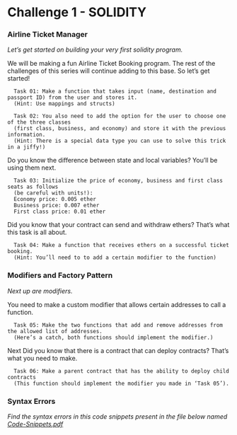 # Challenge 1 - __SOLIDITY__

### Airline Ticket Manager
_Let’s get started on building your very first solidity program._

We will be making a fun Airline Ticket Booking program. The rest of the challenges of this series will continue adding to this base. So let’s get started!
```
  Task 01: Make a function that takes input (name, destination and passport ID) from the user and stores it. 
  (Hint: Use mappings and structs)
```

```  
  Task 02: You also need to add the option for the user to choose one of the three classes 
  (first class, business, and economy) and store it with the previous information.  
  (Hint: There is a special data type you can use to solve this trick in a jiffy!)
```

  Do you know the difference between state and local variables? You’ll be using them next. 
```
  Task 03: Initialize the price of economy, business and first class seats as follows 
  (be careful with units!):
  Economy price: 0.005 ether
  Business price: 0.007 ether
  First class price: 0.01 ether
```

  Did you know that your contract can send and withdraw ethers? That’s what this task is all about. 
```
  Task 04: Make a function that receives ethers on a successful ticket booking. 
  (Hint: You’ll need to to add a certain modifier to the function)
```

### Modifiers and Factory Pattern
_Next up are modifiers._

  You need to make a custom modifier that allows certain addresses to call a function. 
```
  Task 05: Make the two functions that add and remove addresses from the allowed list of addresses. 
  (Here’s a catch, both functions should implement the modifier.)
```

  Next Did you know that there is a contract that can deploy contracts? That’s what you need to make.
```
  Task 06: Make a parent contract that has the ability to deploy child contracts 
  (This function should implement the modifier you made in ‘Task 05’).
```

### Syntax Errors
_Find the syntax errors in this code snippets present in the file below named [Code-Snippets.pdf](https://github.com/Blockship-CrewChief/Quiz01Submissions/blob/main/Code-Snippets.pdf "Code Snippets File")_
